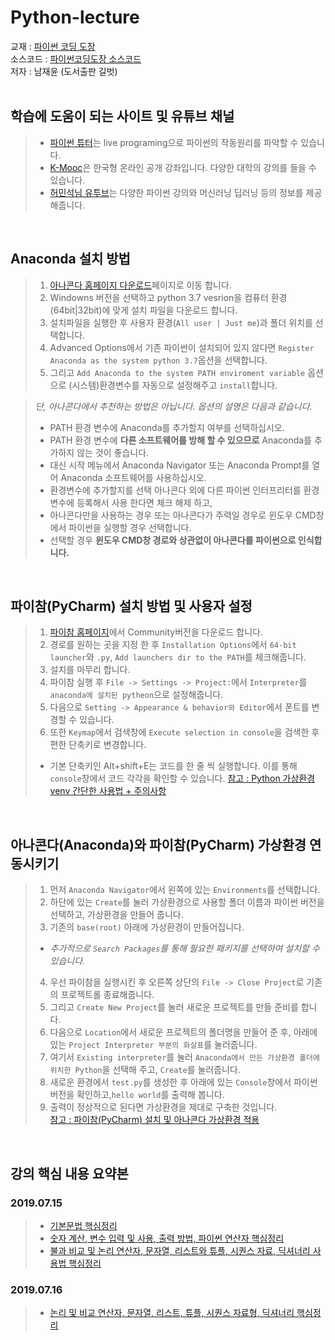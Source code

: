 ﻿# Python-lecture 

교재 : [파이썬 코딩 도장](https://dojang.io/course/view.php?id=7)  
소스코드 : [파이썬코딩도장 소스코드](https://github.com/namjaeyoon/python.dojang)  
저자 : 남재윤 (도서출판 길벗)  
<br>

## 학습에 도움이 되는 사이트 및 유튜브 채널
 > + [파이썬 튜터](http://pythontutor.com/live.html#mode=edit)는 live programing으로 파이썬의 작동원리를 파악할 수 있습니다.   
 > + [K-Mooc](http://www.kmooc.kr/)은 한국형 온라인 공개 강좌입니다. 다양한 대학의 강의를 들을 수 있습니다.  
 > + [허민석님 유투브](https://www.youtube.com/user/TheEasyoung/videos)는 다양한 파이썬 강의와 머신러닝 딥러닝 등의 정보를 제공해줍니다. 
 <br>
 
## Anaconda 설치 방법
 > 1. [아나콘다 홈페이지 다운로드](https://www.anaconda.com/distribution/)페이지로 이동 합니다.
 > 2. Windowns 버전을 선택하고 python 3.7 vesrion을 컴퓨터 환경(64bit|32bit)에 맞게 설치 파일을 다운로드 합니다. 
 > 3. 설치파일을 실행한 후 사용자 환경(`All user | Just me`)과 폴더 위치를 선택합니다.
 > 4. Advanced Options에서 기존 파이썬이 설치되어 있지 않다면 `Register Anaconda as the system python 3.7`옵션을 선택합니다.
 > 5. 그리고 `Add Anaconda to the system PATH enviroment variable` 옵션으로 (시스템)환경변수를 자동으로 설정해주고 `install`합니다.  
 
 > *단, 아나콘다에서 추천하는 방법은 아닙니다. 옵션의 설명은 다음과 같습니다.*
 > - PATH 환경 변수에 Anaconda를 추가할지 여부를 선택하십시오. 
 > - PATH 환경 변수에 **다른 소프트웨어를 방해 할 수 있으므로** Anaconda를 추가하지 않는 것이 좋습니다. 
 > - 대신 시작 메뉴에서 Anaconda Navigator 또는 Anaconda Prompt를 열어 Anaconda 소프트웨어를 사용하십시오.
 > - 환경변수에 추가할지를 선택 아나콘다 외에 다른 파이썬 인터프리터를 환경변수에 등록해서 사용 한다면 체크 해제 하고,
 > - 아나콘다만을 사용하는 경우 또는 아나콘다가 주력일 경우로 윈도우 CMD창에서 파이썬을 실행할 경우 선택합니다. 
 > - 선택할 경우 **윈도우 CMD창 경로와 상관없이 아나콘다를 파이썬으로 인식합니다.** 
 <br>
 
## 파이참(PyCharm) 설치 방법 및 사용자 설정
 > 1. [파이참 홈페이지](https://www.jetbrains.com/pycharm/download/#section=windows)에서 Community버전을 다운로드 합니다.
 > 2. 경로를 원하는 곳을 지정 한 후 `Installation Options`에서 `64-bit launcher`와 `.py`, `Add launchers dir to the PATH`를 체크해줍니다.
 > 3. 설치를 마무리 합니다.
 > 4. 파이참 실행 후 `File -> Settings -> Project:`에서 `Interpreter`를 `anaconda에 설치된 pytheon`으로 설정해줍니다.
 > 5. 다음으로 `Setting -> Appearance & behavior와 Editor`에서 폰트를 변경할 수 있습니다.
 > 6. 또한 `Keymap`에서 검색창에 `Execute selection in console`을 검색한 후 편한 단축키로 변경합니다.
 > + 기본 단축키인 Alt+shift+E는 코드를 한 줄 씩 실행합니다. 이를 통해 `console`창에서 코드 각각을 확인할 수 있습니다. 
 > [참고 : Python 가상환경 venv 간단한 사용법 + 주의사항](https://seolin.tistory.com/96)
 <br>
 
## 아나콘다(Anaconda)와 파이참(PyCharm) 가상환경 연동시키기
 > 1. 먼저 `Anaconda Navigator`에서 왼쪽에 있는 `Environments`를 선택합니다. 
 > 2. 하단에 있는 `Create`를 눌러 가상환경으로 사용할 폴더 이름과 파이썬 버전을 선택하고, 가상환경을 만들어 줍니다.
 > 3. 기존의 `base(root)` 아래에 가상환경이 만들어집니다. 
 > - *추가적으로 `Search Packages`를 통해 필요한 패키지를 선택하여 설치할 수 있습니다.*
 > 4. 우선 파이참을 실행시킨 후 오른쪽 상단의 `File -> Close Project`로 기존의 프로젝트롤 종료해줍니다.
 > 5. 그리고 `Create New Project`를 눌러 새로운 프로젝트를 만들 준비를 합니다.
 > 6. 다음으로 `Location`에서 새로운 프로젝트의 폴더명을 만들어 준 후, 아래에 있는 `Project Interpreter 부분의 화살표`를 눌러줍니다.
 > 7. 여기서 `Existing interpreter`를 눌러 `Anaconda에서 만든 가상환경 폴더에 위치한 Python`을 선택해 주고, `Create`를 눌러줍니다.
 > 8. 새로운 환경에서 `test.py`를 생성한 후 아래에 있는 `Console`창에서 파이썬 버전을 확인하고,`hello world`를 출력해 봅니다.
 > 9. 출력이 정상적으로 된다면 가상환경을 제대로 구축한 것입니다.  
 > [참고 : 파이참(PyCharm) 설치 및 아나콘다 가상환경 적용](https://bradbury.tistory.com/63)  
<br>

## 강의 핵심 내용 요약본   
### **2019.07.15**  
 > - [기본문법 핵심정리](https://dojang.io/mod/page/view.php?id=2168)  
 > - [숫자 계산, 변수 입력 및 사용, 출력 방법, 파이썬 연산자 핵심정리](https://dojang.io/mod/page/view.php?id=2189)
 > - [불과 비교 및 논리 연산자, 문자열, 리스트와 튜플, 시퀀스 자료, 딕셔너리 사용법 핵심정리](https://dojang.io/mod/page/view.php?id=2218)

### **2019.07.16**
 > - [논리 및 비교 연산자, 문자열, 리스트, 튜플, 시퀀스 자료형, 딕셔너리 핵심정리](https://dojang.io/mod/page/view.php?id=2218) 
